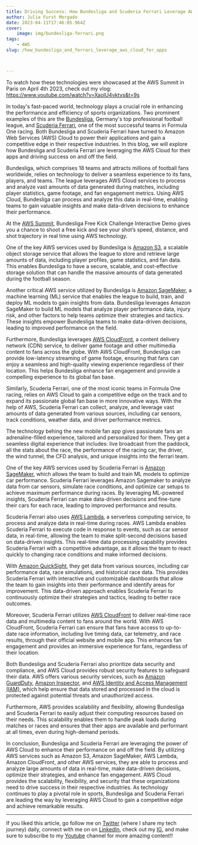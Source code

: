 ```yaml
---
title: Driving Success: How Bundesliga and Scuderia Ferrari Leverage AWS Cloud for Their Apps
author: Julia Furst Morgado
date: 2023-04-11T17:46:05.964Z
cover:
    image: img/bundesliga-ferrari.png
tags: 
    - AWS
slug: /how_bundesliga_and_ferrari_leverage_aws_cloud_for_apps



---
```


To watch how these technologies were showcased at the AWS Summit in Paris on April 4th 2023, check out my vlog: https://www.youtube.com/watch?v=XaolU4vktys&t=9s

In today's fast-paced world, technology plays a crucial role in enhancing the performance and efficiency of sports organizations. Two prominent examples of this are the [Bundesliga](https://www.bundesliga.com/en/bundesliga), Germany's top professional football league, and [Scuderia Ferrari](https://www.ferrari.com/en-EN/formula1), one of the most successful teams in Formula One racing. Both Bundesliga and Scuderia Ferrari have turned to Amazon Web Services (AWS) Cloud to power their applications and gain a competitive edge in their respective industries. In this blog, we will explore how Bundesliga and Scuderia Ferrari are leveraging the AWS Cloud for their apps and driving success on and off the field.

Bundesliga, which comprises 18 teams and attracts millions of football fans worldwide, relies on technology to deliver a seamless experience to its fans, players, and teams. The league leverages AWS Cloud services to process and analyze vast amounts of data generated during matches, including player statistics, game footage, and fan engagement metrics. Using AWS Cloud, Bundesliga can process and analyze this data in real-time, enabling teams to gain valuable insights and make data-driven decisions to enhance their performance.

At the [AWS Summit](https://aws.amazon.com/events/summits/?awsf.events-location=*all&awsf.events-series=*all), Bundesliga Free Kick Challenge Interactive Demo gives you a chance to shoot a free kick and see your shot’s speed, distance, and shot trajectory in real time using AWS technology.

One of the key AWS services used by Bundesliga is [Amazon S3](https://aws.amazon.com/s3/), a scalable object storage service that allows the league to store and retrieve large amounts of data, including player profiles, game statistics, and fan data. This enables Bundesliga to have a secure, scalable, and cost-effective storage solution that can handle the massive amounts of data generated during the football season.

Another critical AWS service utilized by Bundesliga is [Amazon SageMaker](https://aws.amazon.com/sagemaker/), a machine learning (ML) service that enables the league to build, train, and deploy ML models to gain insights from data. Bundesliga leverages Amazon SageMaker to build ML models that analyze player performance data, injury risk, and other factors to help teams optimize their strategies and tactics. These insights empower Bundesliga teams to make data-driven decisions, leading to improved performance on the field.

Furthermore, Bundesliga leverages [AWS CloudFront](https://aws.amazon.com/cloudfront/), a content delivery network (CDN) service, to deliver game footage and other multimedia content to fans across the globe. With AWS CloudFront, Bundesliga can provide low-latency streaming of game footage, ensuring that fans can enjoy a seamless and high-quality viewing experience regardless of their location. This helps Bundesliga enhance fan engagement and provide a compelling experience to its global fan base.

Similarly, Scuderia Ferrari, one of the most iconic teams in Formula One racing, relies on AWS Cloud to gain a competitive edge on the track and to expand its passionate global fan base in more innovative ways. With the help of AWS, Scuderia Ferrari can collect, analyze, and leverage vast amounts of data generated from various sources, including car sensors, track conditions, weather data, and driver performance metrics.

The technology behing the new mobile fan app gives passionate fans an adrenaline-filled experience, tailored and personalized for them. They get a seamless digital experience that includes: live broadcast from the paddock, all the stats about the race, the performance of the racing car, the driver, the wind tunnel, the CFD analysis, and unique insights into the ferrari team.

One of the key AWS services used by Scuderia Ferrari is [Amazon SageMaker](https://aws.amazon.com/sagemaker/), which allows the team to build and train ML models to optimize car performance. Scuderia Ferrari leverages Amazon Sagemaker to analyze data from car sensors, simulate race conditions, and optimize car setups to achieve maximum performance during races. By leveraging ML-powered insights, Scuderia Ferrari can make data-driven decisions and fine-tune their cars for each race, leading to improved performance and results.

Scuderia Ferrari also uses [AWS Lambda](https://aws.amazon.com/lambda/), a serverless computing service, to process and analyze data in real-time during races. AWS Lambda enables Scuderia Ferrari to execute code in response to events, such as car sensor data, in real-time, allowing the team to make split-second decisions based on data-driven insights. This real-time data processing capability provides Scuderia Ferrari with a competitive advantage, as it allows the team to react quickly to changing race conditions and make informed decisions.

With [Amazon QuickSight](https://aws.amazon.com/quicksight/), they get data from various sources, including car performance data, race simulations, and historical race data. This provides Scuderia Ferrari with interactive and customizable dashboards that allow the team to gain insights into their performance and identify areas for improvement. This data-driven approach enables Scuderia Ferrari to continuously optimize their strategies and tactics, leading to better race outcomes.

Moreover, Scuderia Ferrari utilizes [AWS CloudFront](https://aws.amazon.com/cloudfront/) to deliver real-time race data and multimedia content to fans around the world. With AWS CloudFront, Scuderia Ferrari can ensure that fans have access to up-to-date race information, including live timing data, car telemetry, and race results, through their official website and mobile app. This enhances fan engagement and provides an immersive experience for fans, regardless of their location.

Both Bundesliga and Scuderia Ferrari also prioritize data security and compliance, and AWS Cloud provides robust security features to safeguard their data. AWS offers various security services, such as [Amazon GuardDuty](https://aws.amazon.com/guardduty/), [Amazon Inspector](https://aws.amazon.com/inspector/), and [AWS Identity and Access Management (IAM)](https://aws.amazon.com/iam/), which help ensure that data stored and processed in the cloud is protected against potential threats and unauthorized access.

Furthermore, AWS provides scalability and flexibility, allowing Bundesliga and Scuderia Ferrari to easily adjust their computing resources based on their needs. This scalability enables them to handle peak loads during matches or races and ensures that their apps are available and performant at all times, even during high-demand periods.

In conclusion, Bundesliga and Scuderia Ferrari are leveraging the power of AWS Cloud to enhance their performance on and off the field. By utilizing AWS services such as Amazon S3, Amazon SageMaker, AWS Lambda, Amazon CloudFront, and other AWS services, they are able to process and analyze large amounts of data in real-time, make data-driven decisions, optimize their strategies, and enhance fan engagement. AWS Cloud provides the scalability, flexibility, and security that these organizations need to drive success in their respective industries. As technology continues to play a pivotal role in sports, Bundesliga and Scuderia Ferrari are leading the way by leveraging AWS Cloud to gain a competitive edge and achieve remarkable results.

***
If you liked this article, go follow me on [Twitter](https://twitter.com/juliafmorgado) (where I share my tech journey) daily, connect with me on on [LinkedIn](https://www.linkedin.com/in/juliafmorgado/), check out my [IG](https://www.instagram.com/juliafmorgado/), and make sure to subscribe to my [Youtube](https://www.youtube.com/c/JuliaFMorgado) channel for more amazing content!!
